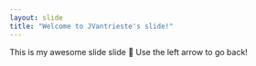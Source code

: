 ```yaml
---
layout: slide
title: "Welcome to JVantrieste's slide!"
---
```

This is my awesome slide slide :tada:
Use the left arrow to go back!
